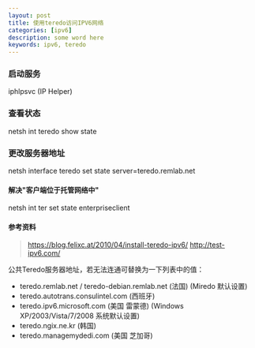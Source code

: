 ```yaml
---
layout: post
title: 使用teredo访问IPV6网络
categories: [ipv6]
description: some word here
keywords: ipv6, teredo
---
```



### 启动服务
iphlpsvc (IP Helper)

### 查看状态
netsh int teredo show state

### 更改服务器地址
netsh interface teredo set state server=teredo.remlab.net

#### 解决"客户端位于托管网络中"
netsh int ter set state enterpriseclient

#### 参考资料
> https://blog.felixc.at/2010/04/install-teredo-ipv6/
> http://test-ipv6.com/

公共Teredo服务器地址，若无法连通可替换为一下列表中的值：
* teredo.remlab.net / teredo-debian.remlab.net (法国) (Miredo 默认设置)
* teredo.autotrans.consulintel.com (西班牙)
* teredo.ipv6.microsoft.com (美国 雷蒙德) (Windows XP/2003/Vista/7/2008 系统默认设置)
* teredo.ngix.ne.kr (韩国)
* teredo.managemydedi.com (美国 芝加哥)